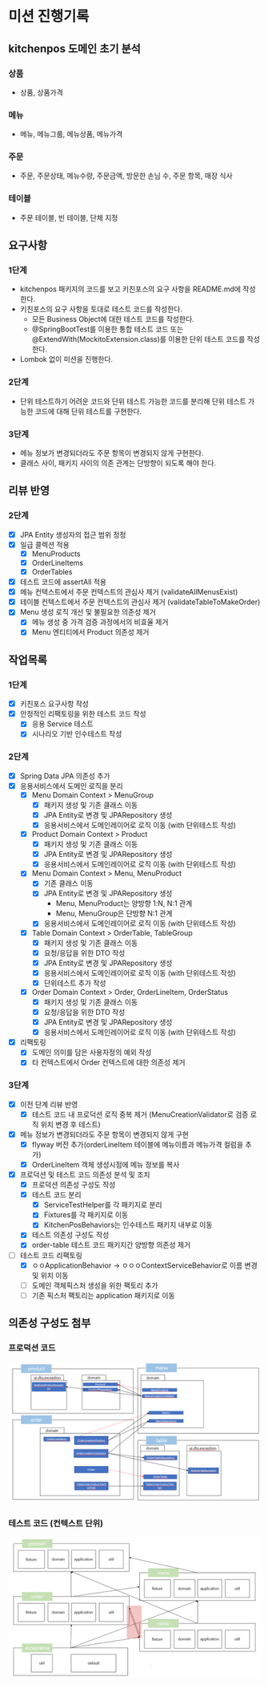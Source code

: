# 미션 진행기록 
## kitchenpos 도메인 초기 분석
### 상품
  - 상품, 상품가격
### 메뉴
  - 메뉴, 메뉴그룹, 메뉴상품, 메뉴가격
### 주문
  - 주문, 주문상태, 메뉴수량, 주문금액, 방문한 손님 수, 주문 항목, 매장 식사
### 테이블
  - 주문 테이블, 빈 테이블, 단체 지정
  
## 요구사항
### 1단계
- kitchenpos 패키지의 코드를 보고 키친포스의 요구 사항을 README.md에 작성한다.
- 키친포스의 요구 사항을 토대로 테스트 코드를 작성한다.
  - 모든 Business Object에 대한 테스트 코드를 작성한다.
  - @SpringBootTest를 이용한 통합 테스트 코드 또는 @ExtendWith(MockitoExtension.class)를 이용한 단위 테스트 코드를 작성한다.
- Lombok 없이 미션을 진행한다.

### 2단계
- 단위 테스트하기 어려운 코드와 단위 테스트 가능한 코드를 분리해 단위 테스트 가능한 코드에 대해 단위 테스트를 구현한다.

### 3단계 
- 메뉴 정보가 변경되더라도 주문 항목이 변경되지 않게 구현한다.
- 클래스 사이, 패키지 사이의 의존 관계는 단방향이 되도록 해야 한다.

## 리뷰 반영
### 2단계
- [X] JPA Entity 생성자의 접근 범위 정정 
- [X] 일급 콜렉션 적용
  - [X] MenuProducts
  - [X] OrderLineItems
  - [X] OrderTables
- [X] 테스트 코드에 assertAll 적용
- [X] 메뉴 컨텍스트에서 주문 컨텍스트의 관심사 제거 (validateAllMenusExist)
- [X] 테이블 컨텍스트에서 주문 컨텍스트의 관심사 제거 (validateTableToMakeOrder)
- [X] Menu 생성 로직 개선 및 불필요한 의존성 제거
  - [X] 메뉴 생성 중 가격 검증 과정에서의 비효율 제거
  - [X] Menu 엔티티에서 Product 의존성 제거

## 작업목록
### 1단계
- [X] 키친포스 요구사항 작성 
- [X] 안정적인 리팩토링을 위한 테스트 코드 작성
  - [X] 응용 Service 테스트
  - [X] 시나리오 기반 인수테스트 작성  

### 2단계 
- [X] Spring Data JPA 의존성 추가
- [X] 응용서비스에서 도메인 로직을 분리
  - [X] Menu Domain Context > MenuGroup
    - [X] 패키지 생성 및 기존 클래스 이동
    - [X] JPA Entity로 변경 및 JPARepository 생성
    - [X] 응용서비스에서 도메인레이어로 로직 이동 (with 단위테스트 작성)
  - [X] Product Domain Context > Product
    - [X] 패키지 생성 및 기존 클래스 이동
    - [X] JPA Entity로 변경 및 JPARepository 생성
    - [X] 응용서비스에서 도메인레이어로 로직 이동 (with 단위테스트 작성)
  - [X] Menu Domain Context > Menu, MenuProduct
    - [X] 기존 클래스 이동
    - [X] JPA Entity로 변경 및 JPARepository 생성
      - Menu, MenuProduct는 양방향 1:N, N:1 관계
      - Menu, MenuGroup은 단방향 N:1 관계
    - [X] 응용서비스에서 도메인레이어로 로직 이동 (with 단위테스트 작성)
  - [X] Table Domain Context > OrderTable, TableGroup
    - [X] 패키지 생성 및 기존 클래스 이동
    - [X] 요청/응답을 위한 DTO 작성
    - [X] JPA Entity로 변경 및 JPARepository 생성
    - [X] 응용서비스에서 도메인레이어로 로직 이동 (with 단위테스트 작성)
    - [X] 단위테스트 추가 작성
  - [X] Order Domain Context > Order, OrderLineItem, OrderStatus
    - [X] 패키지 생성 및 기존 클래스 이동
    - [X] 요청/응답을 위한 DTO 작성
    - [X] JPA Entity로 변경 및 JPARepository 생성
    - [X] 응용서비스에서 도메인레이어로 로직 이동 (with 단위테스트 작성)
- [X] 리팩토링
  - [X] 도메인 의미를 담은 사용자정의 예외 작성
  - [X] 타 컨텍스트에서 Order 컨텍스트에 대한 의존성 제거

### 3단계 
- [X] 이전 단계 리뷰 반영
  - [X] 테스트 코드 내 프로덕션 로직 중복 제거 (MenuCreationValidator로 검증 로직 위치 변경 후 테스트)
- [X] 메뉴 정보가 변경되더라도 주문 항목이 변경되지 않게 구현
  - [X] flyway 버전 추가(orderLineItem 테이블에 메뉴이름과 메뉴가격 컬럼을 추가)
  - [X] OrderLineItem 객체 생성시점에 메뉴 정보를 복사 
- [X] 프로덕션 및 테스트 코드 의존성 분석 및 조치
  - [X] 프로덕션 의존성 구성도 작성
  - [X] 테스트 코드 분리
    - [X] ServiceTestHelper를 각 패키지로 분리
    - [X] Fixtures를 각 패키지로 이동
    - [X] KitchenPosBehaviors는 인수테스트 패키지 내부로 이동
  - [X] 테스트 의존성 구성도 작성
  - [X] order-table 테스트 코드 패키지간 양방향 의존성 제거
- [ ] 테스트 코드 리팩토링
  - [X] ㅇㅇApplicationBehavior -> ㅇㅇㅇContextServiceBehavior로 이름 변경 및 위치 이동
  - [ ] 도메인 객체픽스처 생성을 위한 팩토리 추가
  - [ ] 기존 픽스처 팩토리는 application 패키지로 이동
## 의존성 구성도 첨부
### 프로덕션 코드
![production](../capture/ProductionDeps.png)

### 테스트 코드 (컨텍스트 단위)
![test](../capture/TestDeps.png)
